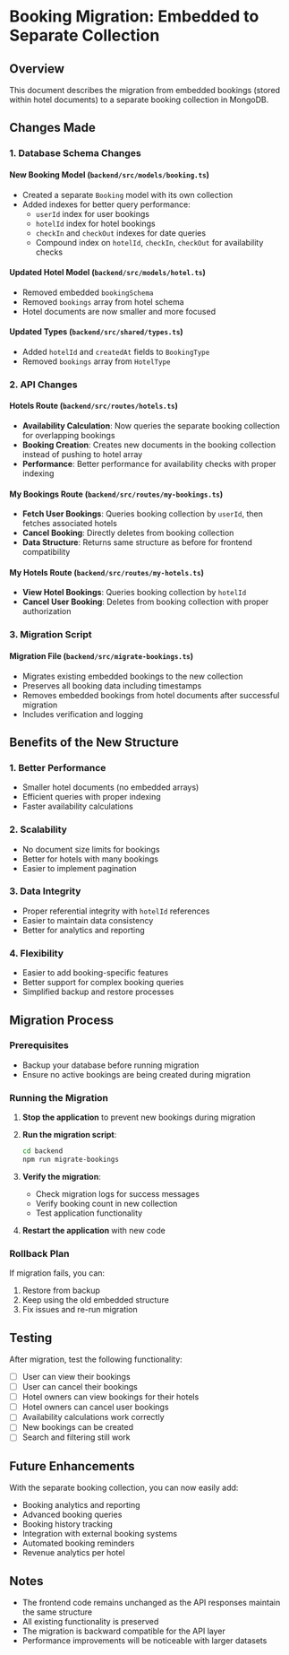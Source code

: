 # Booking Migration: Embedded to Separate Collection

## Overview
This document describes the migration from embedded bookings (stored within hotel documents) to a separate booking collection in MongoDB.

## Changes Made

### 1. Database Schema Changes

#### New Booking Model (`backend/src/models/booking.ts`)
- Created a separate `Booking` model with its own collection
- Added indexes for better query performance:
  - `userId` index for user bookings
  - `hotelId` index for hotel bookings
  - `checkIn` and `checkOut` indexes for date queries
  - Compound index on `hotelId`, `checkIn`, `checkOut` for availability checks

#### Updated Hotel Model (`backend/src/models/hotel.ts`)
- Removed embedded `bookingSchema`
- Removed `bookings` array from hotel schema
- Hotel documents are now smaller and more focused

#### Updated Types (`backend/src/shared/types.ts`)
- Added `hotelId` and `createdAt` fields to `BookingType`
- Removed `bookings` array from `HotelType`

### 2. API Changes

#### Hotels Route (`backend/src/routes/hotels.ts`)
- **Availability Calculation**: Now queries the separate booking collection for overlapping bookings
- **Booking Creation**: Creates new documents in the booking collection instead of pushing to hotel array
- **Performance**: Better performance for availability checks with proper indexing

#### My Bookings Route (`backend/src/routes/my-bookings.ts`)
- **Fetch User Bookings**: Queries booking collection by `userId`, then fetches associated hotels
- **Cancel Booking**: Directly deletes from booking collection
- **Data Structure**: Returns same structure as before for frontend compatibility

#### My Hotels Route (`backend/src/routes/my-hotels.ts`)
- **View Hotel Bookings**: Queries booking collection by `hotelId`
- **Cancel User Booking**: Deletes from booking collection with proper authorization

### 3. Migration Script

#### Migration File (`backend/src/migrate-bookings.ts`)
- Migrates existing embedded bookings to the new collection
- Preserves all booking data including timestamps
- Removes embedded bookings from hotel documents after successful migration
- Includes verification and logging

## Benefits of the New Structure

### 1. **Better Performance**
- Smaller hotel documents (no embedded arrays)
- Efficient queries with proper indexing
- Faster availability calculations

### 2. **Scalability**
- No document size limits for bookings
- Better for hotels with many bookings
- Easier to implement pagination

### 3. **Data Integrity**
- Proper referential integrity with `hotelId` references
- Easier to maintain data consistency
- Better for analytics and reporting

### 4. **Flexibility**
- Easier to add booking-specific features
- Better support for complex booking queries
- Simplified backup and restore processes

## Migration Process

### Prerequisites
- Backup your database before running migration
- Ensure no active bookings are being created during migration

### Running the Migration

1. **Stop the application** to prevent new bookings during migration

2. **Run the migration script**:
   ```bash
   cd backend
   npm run migrate-bookings
   ```

3. **Verify the migration**:
   - Check migration logs for success messages
   - Verify booking count in new collection
   - Test application functionality

4. **Restart the application** with new code

### Rollback Plan
If migration fails, you can:
1. Restore from backup
2. Keep using the old embedded structure
3. Fix issues and re-run migration

## Testing

After migration, test the following functionality:
- [ ] User can view their bookings
- [ ] User can cancel their bookings
- [ ] Hotel owners can view bookings for their hotels
- [ ] Hotel owners can cancel user bookings
- [ ] Availability calculations work correctly
- [ ] New bookings can be created
- [ ] Search and filtering still work

## Future Enhancements

With the separate booking collection, you can now easily add:
- Booking analytics and reporting
- Advanced booking queries
- Booking history tracking
- Integration with external booking systems
- Automated booking reminders
- Revenue analytics per hotel

## Notes

- The frontend code remains unchanged as the API responses maintain the same structure
- All existing functionality is preserved
- The migration is backward compatible for the API layer
- Performance improvements will be noticeable with larger datasets 